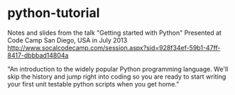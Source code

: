 python-tutorial
===============

Notes and slides from the talk "Getting started with Python"
Presented at Code Camp San Diego, USA in July 2013
http://www.socalcodecamp.com/session.aspx?sid=928f34ef-59b1-47ff-8417-dbbbad14804a

"An introduction to the widely popular Python programming language.
We'll skip the history and jump right into coding so you are ready to start writing your first unit testable python scripts when you get home."



